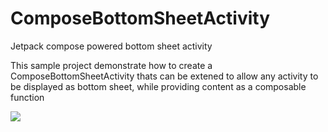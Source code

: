 # ComposeBottomSheetActivity
Jetpack compose powered bottom sheet activity

This sample project demonstrate how to create a ComposeBottomSheetActivity thats can be extened to allow any activity to be displayed as bottom sheet,
 while providing content as a composable function

![](https://github.com/zivkesten/ComposeBottomSheetActivity/composBottomSheet.gif)
